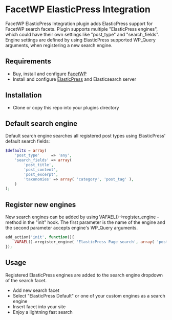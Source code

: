 # FacetWP ElasticPress Integration
FacetWP ElasticPress Integration plugin adds ElasticPress support for FacetWP search facets. Plugin supports multiple "ElasticPress engines", which could have their own settings like "post_type" and "search_fields". Engine settings are defined by using ElasticPress supported WP_Query arguments, when registering a new search engine.

## Requirements
- Buy, install and configure [FacetWP](https://facetwp.com/)
- Install and configure [ElasticPress](https://github.com/10up/ElasticPress) and Elasticsearch server

## Installation
- Clone or copy this repo into your plugins directory

## Default search engine
Default search engine searches all registered post types using ElasticPress' default search fields:

```php
$defaults = array(
	'post_type'     => 'any',
	'search_fields' => array(
		'post_title',
		'post_content',
		'post_excerpt',
		'taxonomies' => array( 'category', 'post_tag' ),
	)
);
```

## Register new engines

New search engines can be added by using VAFAEL()->register_engine -method in the "init" hook.
The first parameter is the name of the engine and the second parameter accepts engine's WP_Query arguments.

```php
add_action('init', function(){
	VAFAEL()->register_engine( 'ElasticPress Page search', array( 'post_type' => 'page' ) );
});
```

## Usage
Registered ElasticPress engines are added to the search engine dropdown of the search facet.
- Add new search facet
- Select "ElasticPress Default" or one of your custom engines as a search engine
- Insert facet into your site
- Enjoy a lightning fast search
